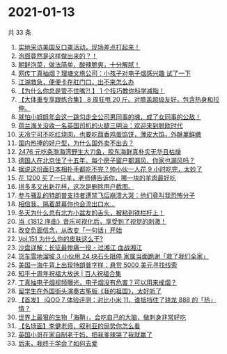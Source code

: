 # 2021-01-13

共 33 条

<!-- BEGIN ZHIHUVIDEO -->
<!-- 最后更新时间 Wed Jan 13 2021 20:28:35 GMT+0800 (CST) -->
1. [实地采访美国反口罩活动，现场差点打起来！](https://www.zhihu.com/zvideo/1332646469040906240)
1. [泡面竟然是这样做出来的？！](https://www.zhihu.com/zvideo/1332656139893059584)
1. [朝鲜泡菜，做法简单，酸辣脆爽，十分解腻！](https://www.zhihu.com/zvideo/1332366568228466688)
1. [网传丁真抽烟？理塘文旅公司：小孩子对电子烟感兴趣 试了一下](https://www.zhihu.com/zvideo/1332023956367450112)
1. [江湖救急，便便卡在肛门口，出不来怎么办](https://www.zhihu.com/zvideo/1332601669218213888)
1. [【为什么你总是管不住嘴?! 】 1 个技巧教你科学减脂！](https://www.zhihu.com/zvideo/1332413027853623296)
1. [【大体重专享跟练合集】 8 周狂甩 20 斤。对膝盖超级友好，包含热身和拉伸。](https://www.zhihu.com/zvideo/1332308103367544832)
1. [就怕小姐姐年会这一跳勾走全公司男同事的魂，成了女同事的公敌！](https://www.zhihu.com/zvideo/1332398322402045952)
1. [荷兰海关没收一名英国司机的火腿三明治：欢迎来到脱欧时代](https://www.zhihu.com/zvideo/1332626886757867520)
1. [天冷宁可不吃红烧肉，也要吃茴香鸡蛋馅饼，薄皮大馅，外酥里鲜嫩](https://www.zhihu.com/zvideo/1332663019982168064)
1. [国内热捧的好户型，为什么国外卖不出去？](https://www.zhihu.com/zvideo/1332027998812889088)
1. [2476 元吃条渤海湾野生大刀鱼，胶东海鲜真朴实无华且枯燥](https://www.zhihu.com/zvideo/1332737036071993344)
1. [德国人在北京住了十五年，每个房子窗户都漏风，你家也漏风吗？](https://www.zhihu.com/zvideo/1332409253190004736)
1. [据说这份面日本相扑手都吃不完？帅小伙一人花 9 小时吃完，太妙了](https://www.zhihu.com/zvideo/1332765116992528384)
1. [花 1200 买了一只羊，老师傅告诉你，哪一块的羊肉最好吃](https://www.zhihu.com/zvideo/1332639523872878592)
1. [拼多多又出新花样，这次是删除用户截图。](https://www.zhihu.com/zvideo/1332410256404897792)
1. [参与骚乱的特朗普支持者遭禁飞后崩溃大哭：他们竟叫我恐怖分子](https://www.zhihu.com/zvideo/1332307642610151424)
1. [相信我，隔着屏幕你也会流出口水...](https://www.zhihu.com/zvideo/1332354949879795712)
1. [冬天为什么总有北方小盆友的舌头，被粘到铁栏杆上！](https://www.zhihu.com/zvideo/1332390644221001728)
1. [当《1812 序曲》音乐可视化后，享受到了视觉的刺激！](https://www.zhihu.com/zvideo/1332310199080620032)
1. [改变负面信念，从改变「一句话」开始](https://www.zhihu.com/zvideo/1332033443484577792)
1. [Vol.151 为什么你的皮肤这么干?](https://www.zhihu.com/zvideo/1332430406323527680)
1. [沙盘详解：长征最惨痛一役 - 过湘江  血战湘江](https://www.zhihu.com/zvideo/1332379835680288768)
1. [货车雪地溜坡 3 小伙用 24 块石头阻停 家属当面跪谢「救了我们全家」](https://www.zhihu.com/zvideo/1332274274485428224)
1. [美国一海牛背上出现特朗普字样：悬赏 5000 美元寻找线索](https://www.zhihu.com/zvideo/1332370969034510336)
1. [知乎十周年祝福大放送 | 百人祝福合集](https://www.zhihu.com/zvideo/1332174331678502912)
1. [丁真抽电子烟视频曝光，电子烟没有危害？可以用来戒烟？](https://www.zhihu.com/zvideo/1332271837959843840)
1. [留学生在外国街头演奏古筝版《我的祖国》，太好听了](https://www.zhihu.com/zvideo/1332428034910285824)
1. [【首发】 iQOO 7 体验评测：对比小米 11，谁抵挡住了骁龙 888 的「热」情？](https://www.zhihu.com/zvideo/1332040105654181888)
1. [世界上最狠的生物「海鞘」，会吃自己的大脑，做刺身非常好吃](https://www.zhihu.com/zvideo/1331764351188463616)
1. [【名场面】李健老师，叙利亚的局势你怎么看](https://www.zhihu.com/zvideo/1329882067355283456)
1. [英国小哥在家自制老干妈，把我爹辣哭了我就赢了](https://www.zhihu.com/zvideo/1332413934507778048)
1. [后来，我终于学会了如何去爱](https://www.zhihu.com/zvideo/1332034599702773760)
<!-- END ZHIHUVIDEO -->

